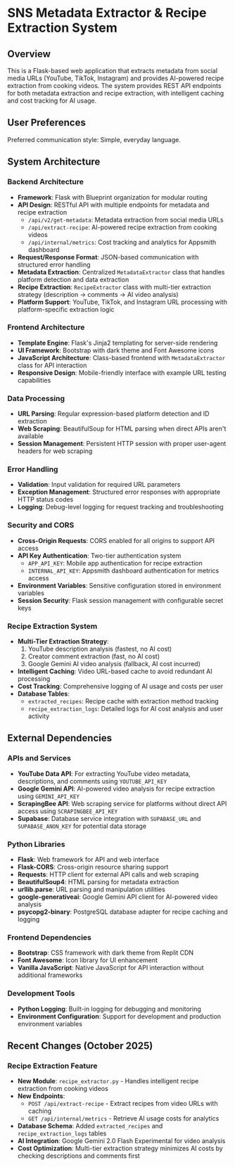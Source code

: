 # SNS Metadata Extractor & Recipe Extraction System

## Overview

This is a Flask-based web application that extracts metadata from social media URLs (YouTube, TikTok, Instagram) and provides AI-powered recipe extraction from cooking videos. The system provides REST API endpoints for both metadata extraction and recipe extraction, with intelligent caching and cost tracking for AI usage.

## User Preferences

Preferred communication style: Simple, everyday language.

## System Architecture

### Backend Architecture
- **Framework**: Flask with Blueprint organization for modular routing
- **API Design**: RESTful API with multiple endpoints for metadata and recipe extraction
  - `/api/v2/get-metadata`: Metadata extraction from social media URLs
  - `/api/extract-recipe`: AI-powered recipe extraction from cooking videos
  - `/api/internal/metrics`: Cost tracking and analytics for Appsmith dashboard
- **Request/Response Format**: JSON-based communication with structured error handling
- **Metadata Extraction**: Centralized `MetadataExtractor` class that handles platform detection and data extraction
- **Recipe Extraction**: `RecipeExtractor` class with multi-tier extraction strategy (description → comments → AI video analysis)
- **Platform Support**: YouTube, TikTok, and Instagram URL processing with platform-specific extraction logic

### Frontend Architecture
- **Template Engine**: Flask's Jinja2 templating for server-side rendering
- **UI Framework**: Bootstrap with dark theme and Font Awesome icons
- **JavaScript Architecture**: Class-based frontend with `MetadataExtractor` class for API interaction
- **Responsive Design**: Mobile-friendly interface with example URL testing capabilities

### Data Processing
- **URL Parsing**: Regular expression-based platform detection and ID extraction
- **Web Scraping**: BeautifulSoup for HTML parsing when direct APIs aren't available
- **Session Management**: Persistent HTTP session with proper user-agent headers for web scraping

### Error Handling
- **Validation**: Input validation for required URL parameters
- **Exception Management**: Structured error responses with appropriate HTTP status codes
- **Logging**: Debug-level logging for request tracking and troubleshooting

### Security and CORS
- **Cross-Origin Requests**: CORS enabled for all origins to support API access
- **API Key Authentication**: Two-tier authentication system
  - `APP_API_KEY`: Mobile app authentication for recipe extraction
  - `INTERNAL_API_KEY`: Appsmith dashboard authentication for metrics access
- **Environment Variables**: Sensitive configuration stored in environment variables
- **Session Security**: Flask session management with configurable secret keys

### Recipe Extraction System
- **Multi-Tier Extraction Strategy**:
  1. YouTube description analysis (fastest, no AI cost)
  2. Creator comment extraction (fast, no AI cost)
  3. Google Gemini AI video analysis (fallback, AI cost incurred)
- **Intelligent Caching**: Video URL-based cache to avoid redundant AI processing
- **Cost Tracking**: Comprehensive logging of AI usage and costs per user
- **Database Tables**:
  - `extracted_recipes`: Recipe cache with extraction method tracking
  - `recipe_extraction_logs`: Detailed logs for AI cost analysis and user activity

## External Dependencies

### APIs and Services
- **YouTube Data API**: For extracting YouTube video metadata, descriptions, and comments using `YOUTUBE_API_KEY`
- **Google Gemini API**: AI-powered video analysis for recipe extraction using `GEMINI_API_KEY`
- **ScrapingBee API**: Web scraping service for platforms without direct API access using `SCRAPINGBEE_API_KEY`
- **Supabase**: Database service integration with `SUPABASE_URL` and `SUPABASE_ANON_KEY` for potential data storage

### Python Libraries
- **Flask**: Web framework for API and web interface
- **Flask-CORS**: Cross-origin resource sharing support
- **Requests**: HTTP client for external API calls and web scraping
- **BeautifulSoup4**: HTML parsing for metadata extraction
- **urllib.parse**: URL parsing and manipulation utilities
- **google-generativeai**: Google Gemini API client for AI-powered video analysis
- **psycopg2-binary**: PostgreSQL database adapter for recipe caching and logging

### Frontend Dependencies
- **Bootstrap**: CSS framework with dark theme from Replit CDN
- **Font Awesome**: Icon library for UI enhancement
- **Vanilla JavaScript**: Native JavaScript for API interaction without additional frameworks

### Development Tools
- **Python Logging**: Built-in logging for debugging and monitoring
- **Environment Configuration**: Support for development and production environment variables

## Recent Changes (October 2025)

### Recipe Extraction Feature
- **New Module**: `recipe_extractor.py` - Handles intelligent recipe extraction from cooking videos
- **New Endpoints**: 
  - `POST /api/extract-recipe` - Extract recipes from video URLs with caching
  - `GET /api/internal/metrics` - Retrieve AI usage costs for analytics
- **Database Schema**: Added `extracted_recipes` and `recipe_extraction_logs` tables
- **AI Integration**: Google Gemini 2.0 Flash Experimental for video analysis
- **Cost Optimization**: Multi-tier extraction strategy minimizes AI costs by checking descriptions and comments first